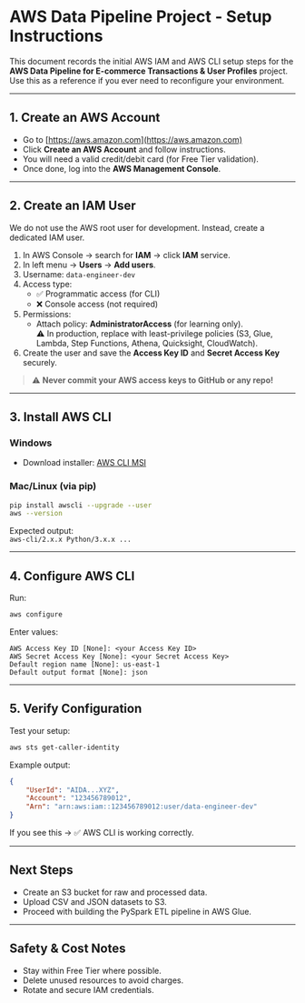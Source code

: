 # AWS Data Pipeline Project - Setup Instructions

This document records the initial AWS IAM and AWS CLI setup steps for the **AWS Data Pipeline for E-commerce Transactions & User Profiles** project.  
Use this as a reference if you ever need to reconfigure your environment.

---

## 1. Create an AWS Account
- Go to [https://aws.amazon.com](https://aws.amazon.com)
- Click **Create an AWS Account** and follow instructions.
- You will need a valid credit/debit card (for Free Tier validation).
- Once done, log into the **AWS Management Console**.

---

## 2. Create an IAM User
We do not use the AWS root user for development. Instead, create a dedicated IAM user.

1. In AWS Console → search for **IAM** → click **IAM** service.
2. In left menu → **Users** → **Add users**.
3. Username: `data-engineer-dev`
4. Access type:
   - ✅ Programmatic access (for CLI)
   - ❌ Console access (not required)
5. Permissions:
   - Attach policy: **AdministratorAccess** (for learning only).  
     ⚠️ In production, replace with least-privilege policies (S3, Glue, Lambda, Step Functions, Athena, Quicksight, CloudWatch).
6. Create the user and save the **Access Key ID** and **Secret Access Key** securely.

> ⚠️ **Never commit your AWS access keys to GitHub or any repo!**

---

## 3. Install AWS CLI
### Windows
- Download installer: [AWS CLI MSI](https://awscli.amazonaws.com/AWSCLIV2.msi)

### Mac/Linux (via pip)
```bash
pip install awscli --upgrade --user
aws --version
```

Expected output:  
`aws-cli/2.x.x Python/3.x.x ...`

---

## 4. Configure AWS CLI
Run:
```bash
aws configure
```

Enter values:
```
AWS Access Key ID [None]: <your Access Key ID>
AWS Secret Access Key [None]: <your Secret Access Key>
Default region name [None]: us-east-1
Default output format [None]: json
```

---

## 5. Verify Configuration
Test your setup:
```bash
aws sts get-caller-identity
```

Example output:
```json
{
    "UserId": "AIDA...XYZ",
    "Account": "123456789012",
    "Arn": "arn:aws:iam::123456789012:user/data-engineer-dev"
}
```

If you see this → ✅ AWS CLI is working correctly.

---

## Next Steps
- Create an S3 bucket for raw and processed data.
- Upload CSV and JSON datasets to S3.
- Proceed with building the PySpark ETL pipeline in AWS Glue.

---

## Safety & Cost Notes
- Stay within Free Tier where possible.
- Delete unused resources to avoid charges.
- Rotate and secure IAM credentials.
